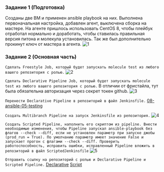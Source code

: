 ### Задание 1 (Подготовка)

Созданы две ВМ и применен ansible playbook на них.
Выполнена первоначальная настройка, добавлен агент, выключена сборка на мастере.
На агенте пришлось использовать CentOS 8, чтобы плейбук отработал нормально и доработать, чтобы ставилась правильная версия питона и молекула установилась.
Так же был дополнительно прокинут ключ от мастера в агента.
![1](https://i.imgur.com/d1f4uJN.png)


### Задание 2 (Основная часть)

`Сделать Freestyle Job, который будет запускать molecule test из любого вашего репозитория с ролью.`
![2](https://i.imgur.com/WZmxLeB.png)

`Сделать Declarative Pipeline Job, который будет запускать molecule test из любого вашего репозитория с ролью.`
В отличии от фристайла, тут была обязательна авторизация через секрет токен github.
![3](https://i.imgur.com/ejAPhvx.png)

`Перенести Declarative Pipeline в репозиторий в файл Jenkinsfile.`
[08-ansible-05-testing](https://github.com/loveyourvoice/08-ansible-05-testing/blob/master/Jenkinsfile)

`Создать Multibranch Pipeline на запуск Jenkinsfile из репозитория.`
![4](https://i.imgur.com/J4zH67j.png)

`Создать Scripted Pipeline, наполнить его скриптом из pipeline.
Внести необходимые изменения, чтобы Pipeline запускал ansible-playbook без флагов --check --diff, если не установлен параметр при запуске джобы (prod_run = True). По умолчанию параметр имеет значение False и запускает прогон с флагами --check --diff.
Проверить работоспособность, исправить ошибки, исправленный Pipeline вложить в репозиторий в файл ScriptedJenkinsfile`
![5](https://i.imgur.com/Q20AW3K.png)

`Отправить ссылку на репозиторий с ролью и Declarative Pipeline и Scripted Pipeline.`
[Declarative](https://github.com/loveyourvoice/08-ansible-05-testing/blob/master/Jenkinsfile)
[Script](https://github.com/loveyourvoice/09-ci-04-jenkins/blob/master/pipeline/JenkinsfileScripted)